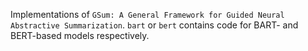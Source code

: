 Implementations of `GSum: A General Framework for Guided Neural Abstractive Summarization`. `bart` or `bert` contains code for BART- and BERT-based models respectively.
